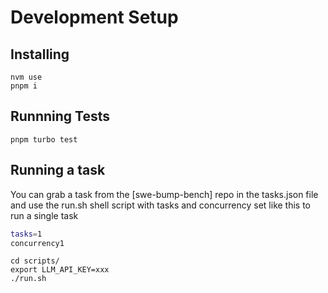# Development Setup

## Installing

```
nvm use
pnpm i
```

## Runnning Tests

```
pnpm turbo test
```

## Running a task

You can grab a task from the [swe-bump-bench] repo in the tasks.json file and use the run.sh shell script with tasks and concurrency set like this
to run a single task

```./run.sh
tasks=1
concurrency1
```

```
cd scripts/
export LLM_API_KEY=xxx
./run.sh
```
